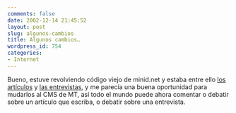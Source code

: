 ```yaml
---
comments: false
date: 2002-12-14 21:45:52
layout: post
slug: algunos-cambios
title: Algunos cambios…
wordpress_id: 754
categories:
- Internet
---
```


Bueno, estuve revolviendo código viejo de minid.net y estaba entre ello [los artículos](http://www.minid.net/archives/cat_artculos.php) y [las entrevistas](http://www.minid.net/archives/cat_entrevistas.php), y me parecía una buena oportunidad para mudarlos al CMS de MT, así todo el mundo puede ahora comentar o debatir sobre un artículo que escriba, o debatir sobre una entrevista.




 
